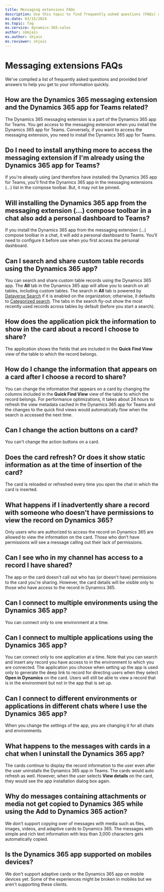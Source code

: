 ```yaml
---
title: Messaging extensions FAQs
description: Use this topic to find frequently asked questions (FAQs) and answers about messaging extensions.
ms.date: 03/15/2024
ms.topic: faq
ms.service: dynamics-365-sales
author: sbmjais
ms.author: shjais
ms.reviewer: shjais 
---
```


# Messaging extensions FAQs

We've compiled a list of frequently asked questions and provided brief answers to help you get to your information quickly.

## How are the Dynamics 365 messaging extension and the Dynamics 365 app for Teams related?

The Dynamics 365 messaging extension is a part of the Dynamics 365 app for Teams. You get access to the messaging extension when you install the Dynamics 365 app for Teams. Conversely, if you want to access the messaging extension, you need to install the Dynamics 365 app for Teams.

## Do I need to install anything more to access the messaging extension if I'm already using the Dynamics 365 app for Teams?  

If you're already using (and therefore have installed) the Dynamics 365 app for Teams, you'll find the Dynamics 365 app in the messaging extensions (…) list in the compose toolbar. But, it may not be pinned.

## Will installing the Dynamics 365 app from the messaging extension (…) compose toolbar in a chat also add a personal dashboard to Teams?

If you install the Dynamics 365 app from the messaging extension (…) compose toolbar in a chat, it will add a personal dashboard to Teams. You'll need to configure it before use when you first access the personal dashboard.

## Can I search and share custom table records using the Dynamics 365 app?  

You can search and share custom table records using the Dynamics 365 app. The **All** tab in the Dynamics 365 app will allow you to search on all tables, including custom tables. The search in **All** tab is powered by [Dataverse Search](/power-platform/admin/configure-relevance-search-organization) if it is enabled on the organization; otherwise, it defaults to [Categorized search](/powerapps/user/quick-find#multiple-table-quick-find-categorized-search). The tabs in the search fly-out show the most recently used records across tables by default (before you start a search).

## How does the application pick the information to show in the card about a record I choose to share?

The application shows the fields that are included in the **Quick Find View** view of the table to which the record belongs.

## How do I change the information that appears on a card after I choose a record to share?

You can change the information that appears on a card by changing the columns included in the **Quick Find View** view of the table to which the record belongs. For performance optimizations, it takes about 24 hours to refresh the view metadata cached in the Dynamics 365 app for Teams and the changes to the quick find views would automatically flow when the search is accessed the next time.

## Can I change the action buttons on a card?

You can't change the action buttons on a card.

## Does the card refresh? Or does it show static information as at the time of insertion of the card?

The card is reloaded or refreshed every time you open the chat in which the card is inserted.

## What happens if I inadvertently share a record with someone who doesn't have permissions to view the record on Dynamics 365?

Only users who are authorized to access the record on Dynamics 365 are allowed to view the information on the card. Those who don't have permissions will see a message calling out their lack of permissions.

## Can I see who in my channel has access to a record I have shared?

The app or the card doesn't call out who has (or doesn't have) permissions to the card you're sharing. However, the card details will be visible only to those who have access to the record in Dynamics 365.

## Can I connect to multiple environments using the Dynamics 365 app?

You can connect only to one environment at a time.

## Can I connect to multiple applications using the Dynamics 365 app?

You can connect only to one application at a time. Note that you can search and insert any record you have access to in the environment to which you are connected. The application you choose when setting up the app is used only to generate the deep link to record for directing users when they select **Open in Dynamics** on the card. Users will still be able to view a record that is in the environment but not in the app that is set up.

## Can I connect to different environments or applications in different chats where I use the Dynamics 365 app?

When you change the settings of the app, you are changing it for all chats and environments.

## What happens to the messages with cards in a chat when I uninstall the Dynamics 365 app?

The cards continue to display the record information to the user even after the user uninstalls the Dynamics 365 app in Teams. The cards would auto refresh as well. However, when the user selects **View details** on the card, they would see the app installation dialog box again.

## Why do messages containing attachments or media not get copied to Dynamics 365 while using the **Add to Dynamics 365** action?  

We don't support copying over of messages with media such as files, images, videos, and adaptive cards to Dynamics 365. The messages with simple and rich text information with less than 3,000 characters gets automatically copied.

## Is the Dynamics 365 app supported on mobiles devices?

We don't support adaptive cards or the Dynamics 365 app on mobile devices yet. Some of the experiences might be broken in mobiles but we aren't supporting these clients.

